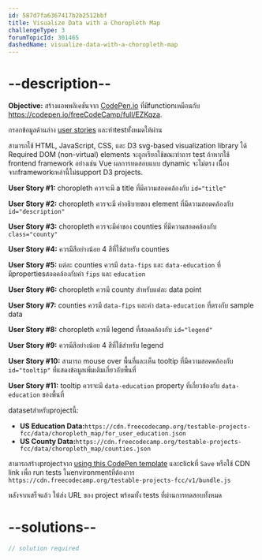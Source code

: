 ```yaml
---
id: 587d7fa6367417b2b2512bbf
title: Visualize Data with a Choropleth Map
challengeType: 3
forumTopicId: 301465
dashedName: visualize-data-with-a-choropleth-map
---
```


# --description--

**Objective:** สร้างแอพพลิเคชันจาก  [CodePen.io](https://codepen.io) ที่มีfunctionเหมือนกับ <https://codepen.io/freeCodeCamp/full/EZKqza>.

กรอกข้อมูลด้านล่าง [user stories](https://en.wikipedia.org/wiki/User_story) และทำtestทั้งหมดให้ผ่าน 

สามารถใช้ HTML, JavaScript, CSS, และ D3 svg-based visualization library ได้ Required DOM (non-virtual) elements จะถูกเรียกใช้ขณะทำการ test ถ้าหากใช้ frontend framework อย่างเช่น Vue ผลการทดสอบแบบ dynamic จะไม่ตรง เนืื่องจากframeworkเหล่านี้ไม่support D3 projects.

**User Story #1:** choropleth ควรจะมี a title ที่มีความสอดคล้องกับ `id="title"`

**User Story #2:** choropleth ควรจะมี คำอธิบายของ element ที่มีความสอดคล้องกับ `id="description"`

**User Story #3:** choropleth ควรจะมีค่าของ counties ที่มีความสอดคล้องกับ `class="county"` 

**User Story #4:** ควรมีสีอย่างน้อย 4 สีที่ใช้สำหรับ counties

**User Story #5:** แต่ละ counties ควรมี `data-fips` และ `data-education` ที่มีpropertiesสอดคล้องกับค่า `fips` และ `education`

**User Story #6:** choropleth ควรมี county สำหรับแต่ละ data point

**User Story #7:** counties ควรมี `data-fips` และค่า `data-education` ที่ตรงกับ sample data

**User Story #8:** choropleth ควรมี legend ที่สอดคล้องกับ `id="legend"`

**User Story #9:** ควรมีสีอย่างน้อย 4 สีที่ใช้สำหรับ legend

**User Story #10:** สามารถ mouse over พื้นที่และเห็น tooltip ที่มีความสอดคล้องกับ `id="tooltip"` ที่แสดงข้อมูลเพิ่มเติมเกี่ยวกับพื้นที่

**User Story #11:** tooltip ควรจะมี `data-education` property ที่เกี่ยวข้องกับ `data-education` ของพื้นที่

datasetสำหรับprojectนี้:  

-   **US Education Data:**`https://cdn.freecodecamp.org/testable-projects-fcc/data/choropleth_map/for_user_education.json`
-   **US County Data:**`https://cdn.freecodecamp.org/testable-projects-fcc/data/choropleth_map/counties.json`

สามารถสร้างprojectจาก <a href='https://codepen.io/pen?template=MJjpwO' target='_blank' rel='nofollow'>using this CodePen template</a> และclickที่ `Save` หรือใช้ CDN link เพื่อ run tests ในenvironmentที่ต้องการ  `https://cdn.freecodecamp.org/testable-projects-fcc/v1/bundle.js`

หลังจากเสร็จแล้ว ให้ส่ง URL ของ project พร้อมทั้ง tests ที่ผ่านการทดสอบทั้งหมด

# --solutions--

```js
// solution required
```
